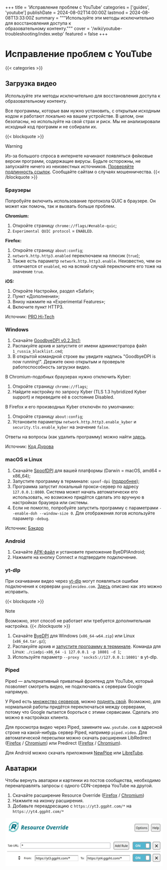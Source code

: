 +++
title = 'Исправление проблем с YouTube'
categories = ['guides', 'youtube']
publishDate = 2024-08-02T14:00:00Z
lastmod = 2024-08-08T13:33:00Z
summary = """Используйте эти методы исключительно для восстановления доступа к \
образовательному контенту."""
cover = '/wiki/youtube-troubleshooting/index.webp'
featured = false
+++

# Исправление проблем с YouTube
{{< categories >}}

## Загрузка видео

Используйте эти методы исключительно для восстановления доступа к
образовательному контенту.

Все программы, которые вам нужно установить, с открытым исходным кодом и
работают локально на вашем устройстве. В целом, они безопасны, но используйте
на свой страх и риск. Мы не анализировали исходный код программ и не собирали
их.

{{< blockquote >}}
> [!warning]
> Из-за большого спроса в интернете начинают появляться фейковые версии
программ, содержащие вирусы. Будьте осторожны, не запускайте ничего из
неизвестных источников. [Проверяйте подлинность ссылок](/wiki/urlcheck).
Сообщайте сайтам о случаях мошенничества.
{{< /blockquote >}}

### Браузеры

Попробуйте включить использование протокола QUIC в браузере. Он может как
помочь, так и вызвать больше проблем.

**Chromium:**
1. Откройте страницу `chrome://flags/#enable​-quic`;
2. `Experimental QUIC protocol` = `ENABLED`.

**Firefox:**
1. Откройте страницу `about:config`;
2. `network.http.http3.enabled` переключаем на плюсик (`true`);
3. Также есть параметр `network.http.http3.enable`. Неизвестно, чем он
отличается от `enabled`, но на всякий случай переключите его тоже на значение
`true`.

**iOS:**
1. Откройте Настройки, раздел «Safari»;
2. Пункт «Дополнения»;
3. Внизу нажмите на «Experimental Features»;
4. Включите пункт HTTP3.

Источник: [PRO Hi-Tech](https://t.me/prohitec/3962)

### Windows

1. Скачайте [GoodbyeDPI v0.2.3rc1](https://github.com/ValdikSS/GoodbyeDPI/releases/tag/0.2.3rc1);
2. Распакуйте архив и запустите от имени администратора файл `1_russia_blacklist.cmd`;
3. В открытой командной строке вы увидите надпись "GoodbyeDPI is now running!".
Держите окно открытым и проверьте работоспособность загрузки видео.

В Chromium-подобных браузерах нужно отключить Kyber:
1. Откройте страницу `chrome://flags`;
2. Найдите настройку по запросу Kyber (TLS 1.3 hybridized Kyber support) и
переведите её в состояние Disabled.

В Firefox и его производных Kyber отключён по умолчанию:
1. Откройте страницу `about:config`;
2. Установите параметры `network.http.http3.enable_kyber` и
`security.tls.enable_kyber` на значение `false`.

Ответы на вопросы (как удалить программу) можно найти
[здесь](https://github.com/ValdikSS/GoodbyeDPI/issues/378#issuecomment-2267201431).

Источник: [Код Дурова](https://kod.ru/youtube-restore)

### macOS и Linux

1. Скачайте [SpoofDPI](https://github.com/xvzc/SpoofDPI/releases/latest) для
вашей платформы (Darwin = macOS, amd64 = x86_64);
2. Запустите программу в терминале: `spoof-dpi`
([подробнее](/wiki/cli#использование));
3. Программа запустит локальный прокси-сервер по адресу `127.0.0.1:8080`.
Система может начать автоматически его использовать, но возможно придётся
сделать это вручную в настройках браузера или системы.
4. Если не помогло, попробуйте запустить программу с параметрами
`--enable-doh --window-size 0`. Для отображения логов используйте параметр
`-debug`.

Источник: [Бэкдор](https://t.me/whackdoor/12105)

### Android

1. Скачайте [APK-файл](https://github.com/dovecoteescapee/ByeDPIAndroid/releases/latest)
и установите приложение ByeDPIAndroid;
2. Нажмите на кнопку Connect и подтвердите подключение.

### yt-dlp

При скачивании видео через [yt-dlp](/wiki/yt-dlp) могут появляться ошибки
подключения к серверам `googlevideo.com`.
[Здесь](https://github.com/yt-dlp/yt-dlp/issues/10443#issuecomment-2248940967)
описано как это можно исправить.

{{< blockquote >}}
> [!note]
Возможно, этот способ не работает или требуется дополнительная настройка.
{{< /blockquote >}}

1. Скачайте [ByeDPI](https://github.com/hufrea/byedpi/releases/latest) для
Windows (`x86_64-w64.zip`) или Linux (`x86_64.tar.gz`);
2. Распакуйте архив и
[запустите программу в терминале](/wiki/cli#использование). Команда для Linux:
`./ciadpi-x86_64 -i 127.0.0.1 -p 10801 -d 1`;
3. Используйте параметр `--proxy 'socks5://127.0.0.1:10801'` в yt-dlp.

### Piped

Piped — альтернативный приватный фронтенд для YouTube, который позволяет
смотреть видео, не подключаясь к серверам Google напрямую.

У Piped есть [множество серверов](https://github.com/TeamPiped/Piped/wiki/Instances),
можно [поднять свой](https://docs.piped.video/docs/self-hosting). Возможно, для
нормальной работы придётся переключаться между серверами, потому что Google
пытается бороться с этими сервисами. Сделать это можно в настройках клиента.

Для просмотра видео через Piped, замените `www.youtube.com` в адресной строке на
какой-нибудь сервер Piped, например `piped.video`. Для автоматической пересылки
можно скачать расширения LibRedirect
([Firefox](https://addons.mozilla.org/firefox/addon/libredirect) /
[Chromium](https://libredirect.github.io/download_chromium.html))
или Predirect ([Firefox](https://addons.mozilla.org/firefox/addon/predirector) /
[Chromium](https://chromewebstore.google.com/detail/aiillidfcgfckfhkpiakhkkpbkknagnp)).

Для Android можно скачать приложения
[NewPipe](https://github.com/TeamNewPipe/NewPipe/releases/latest) или
[LibreTube](https://github.com/libre-tube/LibreTube/releases/latest).

## Аватарки

Чтобы вернуть аватарки и картинки из постов сообщества, необходимо
перенаправлять запросы с одного CDN-сервера YouTube на другой.

1. Скачайте расширение Resource Override
([Firefox](https://addons.mozilla.org/ru/firefox/addon/resourceoverride) /
[Chromium](https://chrome.google.com/webstore/detail/resource-override/pkoacgokdfckfpndoffpifphamojphii))
2. Нажмите на иконку расширения.
3. Добавьте переадресацию с `https://yt3.ggpht.com/*` на `https://yt4.ggpht.com/*`

![Resource Override](resource-override.webp)
